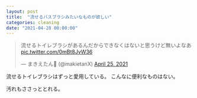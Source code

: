 ```yaml
---
layout: post
title:  "流せるバスブラシみたいなものが欲しい"
categories: cleaning
date: "2021-04-28 00:00:00"
---
```


<blockquote class="twitter-tweet tw-align-center"><p lang="ja" dir="ltr">流せるトイレブラシがあるんだからできなくはないと思うけど無いよなあ <a href="https://t.co/0mBt8JvW36">pic.twitter.com/0mBt8JvW36</a></p>&mdash; まきえたん🥦 (@makietanX) <a href="https://twitter.com/makietanX/status/1386341873736814597?ref_src=twsrc%5Etfw">April 25, 2021</a></blockquote> <script async src="https://platform.twitter.com/widgets.js" charset="utf-8"></script>

流せるトイレブラシはずっと愛用している。
こんなに便利なものはない。

汚れもささっととれる。

